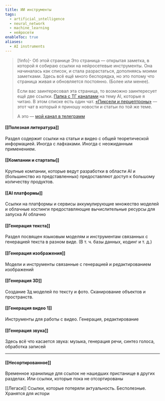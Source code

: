 ```yaml
---
title: ИИ инструменты
tags:
  - artificial_ıntelligence
  - neural_network
  - machine_learning
  - нейросети
enableToc: true
aliases:
  - AI instruments
---
```

> [!info]- Об этой странице 
>Это страница — открытая заметка, в которой я собираю ссылки на нейросетевые инструменты. Она начиналась как список, и стала разрастаться, дополняясь моими заметками. Здесь всё ещё много беспорядка, но это потому что страница живая и обновляется постоянно. (Более или менее).
>
>Если вас заинтересовал эта страница, то возможно заинтересует ещё две ссылки. [Папка с ТГ каналами](https://t.me/addlist/oZ72CkwT97ozYzcy) на тему AI, которые я читаю. В этом списке есть один чат. [«Пиксели и перцептроны»](https://t.me/pixsels_perceptrons) — этот чат в который я приношу новости и статьи по той же теме. 
>
>А это — [мой канал в телеграмм](https://t.me/vse_pustoe) 

#### [[Полезная литература]]
Раздел содержит ссылки на статьи и видео с общей теоретической информацией. Иногда с лафхаками. Иногда с неожиданным применением.
#### [[Компании и стартапы]]
Крупные компании, которые ведут разработки в области AI и (большинство из представленных) предоставляют доступ к большому количеству продуктов. 
#### [[AI платформы]] 
Ссылки на платформы и сервисы аккумулирующие множество моделей и облачные хостинги предоставляющие вычислительные ресурсы для запуска AI облачно
#### [[Генерация текста]] 
Раздел посвящен языковым моделям и инструментам связанных с генерацией текста в разном виде. (В т. ч. базы данных, кодинг и т. д.)
#### [[Генерация изображения]]
Модели и инструменты связанные с генерацией и редактированием изображений
#### [[Генерация 3D]]
Создание 3д моделей по тексту и фото. Сканирование объектов и пространств.
#### [[Генерация видео 1]]
Инструменты для работы с видео. Генерация, редактирование
#### [[Генерация звука]]
Здесь всё что касается звука: музыка, генерация речи, синтез голоса, обработка записей

---
#### [[Несортированное]]
Временное хранилище для ссылок не нашедших пристанище в других разделах. Или ссылки, которые пока не отсортированы 

[[Легаси]]
Ссылки, которые потеряли актуальность. Бесполезные. Хранятся для истори
